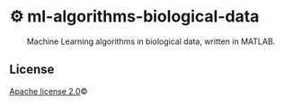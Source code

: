 # ⚙️ ml-algorithms-biological-data
<p align="center">
   Machine Learning algorithms in biological data, written in MATLAB.
</p>

## License

[Apache license 2.0](LICENSE)©
